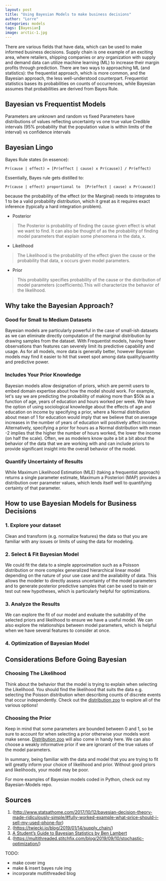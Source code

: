 ```yaml
---
layout: post
title: "Using Bayesian Models to make business decisions"
author: "Lorre"
categories: models
tags: [Bayesian]
image: arctic-1.jpg
---
```


There are various fields that have data, which can be used to make informed business decisions. Supply chain is one example of an exciting area, where retailers, shipping companies or any organization with supply and demand data can utilize machine learning (ML) to increase their margin profits through prediction. There are two ways to approaching ML (and statistics): the frequentist approach, which is more common, and the Bayesian approach, the less well-understood counterpart.  Frequentist statistics bases its probabilities on counts of occurrences, while Bayesian assumes that probabilities are derived from Bayes Rule.

## Bayesian vs Frequentist Models
Parameters are unknown and random vs fixed
Parameters have distributions of values reflecting uncertainty vs one true value
Credible intervals (95% probability that the population value is within limits of the interval) vs confidence intervals

## Bayesian Lingo
Bayes Rule states (in essence):

    Pr(cause | effect) = [Pr(effect | cause) x Pr(cause)] / Pr(effect)

Essentially, Bayes rule gets distilled to:

    Pr(cause | effect) proportional to  [Pr(effect | cause) x Pr(cause)]

because the probability of the effect (or the Marginal) needs to integrates to 1 to be a valid probability distribution, which it great as it requires exact inference (typically a hard integration problem).

- Posterior
> The Posterior is probability of finding the cause given effect is what we want to find. It can also be thought of as the probability of finding model parameters that explain some phenomena in the data, x.

- Likelihood
> The Likelihood is the probability of the effect given the cause or the probability that data, x occurs given model parameters.

- Prior
> This probability specifies probability of the cause or the distribution of model parameters (coefficients).This will characterize the behavior of the likelihood.


## Why take the Bayesian Approach?
### Good for Small to Medium Datasets
Bayesian models are particularly powerful in the case of small-ish datasets as we can eliminate directly computation of the marginal distribution by drawing samples from the dataset. With Frequentist models, having fewer observations than features can severely limit its predictive capability and usage. As for all models, more data is generally better, however Bayesian models may find it easier to hit that sweet spot among data quality/quantity and predictive power.

### Includes Your Prior Knowledge
Bayesian models allow designation of priors, which are permit users to embed domain expertise about how the model should work. For example, let's say we are predicting the probability of making more than $50k as a function of age, years of education and hours worked per week. We have the option of using sociological knowledge about the effects of age and education on income by specifying a prior, where a Normal distribution about mean of 1 for education would imply that we believe that on average increases in the number of years of education will positively affect income. Alternatively, specifying a prior for hours as a Normal distribution with mean -2 implies that the higher the number of hours worked, the lower the income (on half the scale). Often, we as modelers know quite a bit a bit about the behavior of the data that we are working with and can include priors to provide significant insight into the overall behavior of the model.

### Quantify Uncertainty of Results
While Maximum Likelihood Estimation (MLE) (taking a frequentist approach) returns a single parameter estimate, Maximum a Posteriori (MAP) provides a distribution over parameter values, which lends itself well to quantifying certainty of that parameter.

## How to use Bayesian Models for Business Decisions

### 1. Explore your dataset
Clean and transform (e.g. normalize features) the data so that you are familiar with any issues or limits of using the data for modeling.

### 2. Select & Fit Bayesian Model
We could fit the data to a simple approximation such as a Poisson distribution or more complex generalized hierarchical linear model depending on the nature of your use case and the availability of data. This allows the modeler to directly assess uncertainty of the model parameters and to generate posterior predictive samples that can be used to train or test out new hypotheses, which is particularly helpful for optimizations.

### 3. Analyze the Results
We can explore the fit of our model and evaluate the suitability of the selected priors and likelihood to ensure we have a useful model. We can also explore the relationships between model parameters, which is helpful when we have several features to consider at once.

### 4. Optimization of Bayesian Model


## Considerations Before Going Bayesian
### Choosing The Likelihood
Think about the behavior that the model is trying to explain when selecting the Likelihood. You should find the likelihood that suits the data e.g. selecting the Poisson distribution when describing counts of discrete events that occur independently. Check out the [distribution zoo](https://ben18785.shinyapps.io/distribution-zoo/) to explore all of the various options!

### Choosing the Prior
Keep in mind that some parameters are bounded between 0 and 1, so be sure to account for when selecting a prior otherwise your models wont make sense. [Distribution zoo](https://ben18785.shinyapps.io/distribution-zoo/) will also come in handy here. We can also choose a weakly informative prior if we are ignorant of the true values of the model  parameters.

In summary, being familiar with the data and model that you are trying to fit will greatly inform your choice of likelihood and prior. Without good priors and likelihoods, your model may be poor.

For more examples of Bayesian models coded in Python, check out my Bayesian-Models repo.

## Sources    
1. (http://www.statsathome.com/2017/10/12/bayesian-decision-theory-made-ridiculously-simple/#fully-worked-example-what-price-should-i-sell-my-used-phone-for)
2. (https://twiecki.io/blog/2019/01/14/supply_chain/)
3. [A Student’s Guide to Bayesian Statistics by Ben Lambert](https://study.sagepub.com/lambert)
4. (https://multithreaded.stitchfix.com/blog/2019/09/10/stochastic-optimization/)

TODO:
- make cover img
- make & insert bayes rule img
- incorporate mutlithreaded blog
